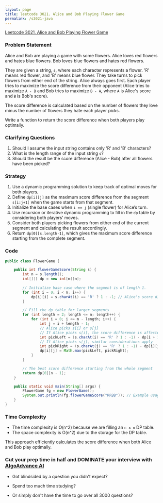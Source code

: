 ```yaml
---
layout: page
title: leetcode 3021. Alice and Bob Playing Flower Game
permalink: /s3021-java
---
```

[Leetcode 3021. Alice and Bob Playing Flower Game](https://algoadvance.github.io/algoadvance/l3021)
### Problem Statement

Alice and Bob are playing a game with some flowers. Alice loves red flowers and hates blue flowers. Bob loves blue flowers and hates red flowers.

They are given a string, `s`, where each character represents a flower. 'R' means red flower, and 'B' means blue flower. They take turns to pick flowers from either end of the string. Alice always goes first. Each player tries to maximize the score difference from their opponent (Alice tries to maximize `A - B` and Bob tries to maximize `B - A`, where `A` is Alice's score and `B` is Bob's score).

The score difference is calculated based on the number of flowers they love minus the number of flowers they hate each player picks.

Write a function to return the score difference when both players play optimally.

### Clarifying Questions

1. Should I assume the input string contains only 'R' and 'B' characters?
2. What is the length range of the input string `s`?
3. Should the result be the score difference (Alice - Bob) after all flowers have been picked?

### Strategy

1. Use a dynamic programming solution to keep track of optimal moves for both players.
2. Define `dp[i][j]` as the maximum score difference from the segment `s[i:j+1]` when the game starts from that segment.
3. Initialize the base cases when `i == j` (single flower) for Alice’s turn.
4. Use recursion or iterative dynamic programming to fill in the `dp` table by considering both players' moves.
5. Consider both players picking flowers from either end of the current segment and calculating the result accordingly.
6. Return `dp[0][s.length-1]`, which gives the maximum score difference starting from the complete segment.

### Code

```java
public class FlowerGame {

    public int flowerGameScore(String s) {
        int n = s.length();
        int[][] dp = new int[n][n];
        
        // Initialize base case where the segment is of length 1.
        for (int i = 0; i < n; i++) {
            dp[i][i] = s.charAt(i) == 'R' ? 1 : -1; // Alice's score difference for a single flower
        }

        // Fill the dp table for larger segments
        for (int length = 2; length <= n; length++) {
            for (int i = 0; i <= n - length; i++) {
                int j = i + length - 1;
                // Alice picks s[i] or s[j]
                // If Alice picks s[i], the score difference is affected by her hate/love for the flower and Bob's next optimal move
                int pickLeft = (s.charAt(i) == 'R' ? 1 : -1) - dp[i + 1][j];
                // If Alice picks s[j], similar considerations apply
                int pickRight = (s.charAt(j) == 'R' ? 1 : -1) - dp[i][j - 1];
                dp[i][j] = Math.max(pickLeft, pickRight);
            }
        }

        // The best score difference starting from the whole segment
        return dp[0][n - 1];
    }

    public static void main(String[] args) {
        FlowerGame fg = new FlowerGame();
        System.out.println(fg.flowerGameScore("RRBB")); // Example usage
    }
}
```

### Time Complexity

- The time complexity is O(n^2) because we are filling an `n x n` DP table.
- The space complexity is O(n^2) due to the storage for the DP table.

This approach efficiently calculates the score difference when both Alice and Bob play optimally.


### Cut your prep time in half and DOMINATE your interview with [AlgoAdvance AI](https://algoAdvance.com)

- Got blindsided by a question you didn't expect?

- Spend too much time studying?

- Or simply don't have the time to go over all 3000 questions?

